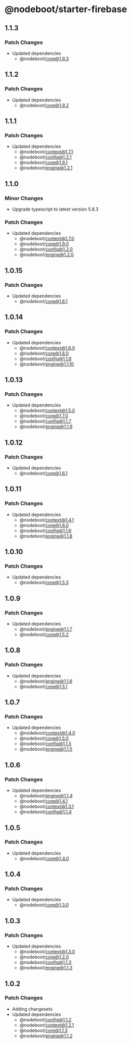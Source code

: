 # @nodeboot/starter-firebase

## 1.1.3

### Patch Changes

-   Updated dependencies
    -   @nodeboot/core@1.9.3

## 1.1.2

### Patch Changes

-   Updated dependencies
    -   @nodeboot/core@1.9.2

## 1.1.1

### Patch Changes

-   Updated dependencies
    -   @nodeboot/context@1.7.1
    -   @nodeboot/config@1.2.1
    -   @nodeboot/core@1.9.1
    -   @nodeboot/engine@1.2.1

## 1.1.0

### Minor Changes

-   Upgrade typescript to latest version 5.8.3

### Patch Changes

-   Updated dependencies
    -   @nodeboot/context@1.7.0
    -   @nodeboot/core@1.9.0
    -   @nodeboot/config@1.2.0
    -   @nodeboot/engine@1.2.0

## 1.0.15

### Patch Changes

-   Updated dependencies
    -   @nodeboot/core@1.8.1

## 1.0.14

### Patch Changes

-   Updated dependencies
    -   @nodeboot/context@1.6.0
    -   @nodeboot/core@1.8.0
    -   @nodeboot/config@1.1.8
    -   @nodeboot/engine@1.1.10

## 1.0.13

### Patch Changes

-   Updated dependencies
    -   @nodeboot/context@1.5.0
    -   @nodeboot/core@1.7.0
    -   @nodeboot/config@1.1.7
    -   @nodeboot/engine@1.1.9

## 1.0.12

### Patch Changes

-   Updated dependencies
    -   @nodeboot/core@1.6.1

## 1.0.11

### Patch Changes

-   Updated dependencies
    -   @nodeboot/context@1.4.1
    -   @nodeboot/core@1.6.0
    -   @nodeboot/config@1.1.6
    -   @nodeboot/engine@1.1.8

## 1.0.10

### Patch Changes

-   Updated dependencies
    -   @nodeboot/core@1.5.3

## 1.0.9

### Patch Changes

-   Updated dependencies
    -   @nodeboot/engine@1.1.7
    -   @nodeboot/core@1.5.2

## 1.0.8

### Patch Changes

-   Updated dependencies
    -   @nodeboot/engine@1.1.6
    -   @nodeboot/core@1.5.1

## 1.0.7

### Patch Changes

-   Updated dependencies
    -   @nodeboot/context@1.4.0
    -   @nodeboot/core@1.5.0
    -   @nodeboot/config@1.1.5
    -   @nodeboot/engine@1.1.5

## 1.0.6

### Patch Changes

-   Updated dependencies
    -   @nodeboot/engine@1.1.4
    -   @nodeboot/core@1.4.1
    -   @nodeboot/context@1.3.1
    -   @nodeboot/config@1.1.4

## 1.0.5

### Patch Changes

-   Updated dependencies
    -   @nodeboot/core@1.4.0

## 1.0.4

### Patch Changes

-   Updated dependencies
    -   @nodeboot/core@1.3.0

## 1.0.3

### Patch Changes

-   Updated dependencies
    -   @nodeboot/context@1.3.0
    -   @nodeboot/core@1.2.0
    -   @nodeboot/config@1.1.3
    -   @nodeboot/engine@1.1.3

## 1.0.2

### Patch Changes

-   Adding changesets
-   Updated dependencies
    -   @nodeboot/config@1.1.2
    -   @nodeboot/context@1.2.1
    -   @nodeboot/core@1.1.3
    -   @nodeboot/engine@1.1.2
